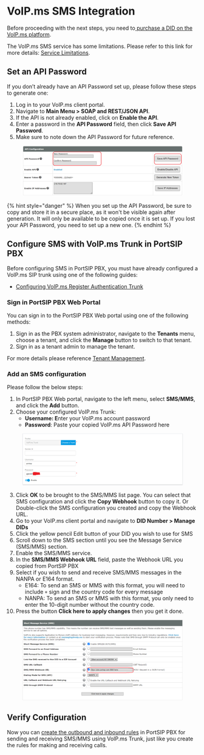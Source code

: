 # VoIP.ms SMS Integration

Before proceeding with the next steps, you need to[ purchase a DID on the VoIP.ms platform](purchase-a-did-on-voip.ms.md).

The VoIP.ms SMS service has some limitations. Please refer to this link for more details: [Service Limitations](https://wiki.voip.ms/article/SMS-MMS#Service_Limitations).

## Set an API Password

If you don’t already have an API Password set up, please follow these steps to generate one:

1. Log in to your VoIP.ms client portal.
2. Navigate to **Main Menu > SOAP and REST/JSON API**.
3. If the API is not already enabled, click on **Enable the API**.
4. Enter a password in the **API Password** field, then click **Save API Password**.
5. Make sure to note down the API Password for future reference.

<figure><img src="../../../.gitbook/assets/voip.ms-flig12.png" alt=""><figcaption></figcaption></figure>

{% hint style="danger" %}
When you set up the API Password, be sure to copy and store it in a secure place, as it won't be visible again after generation. It will only be available to be copied once it is set up. If you lost your API Password, you need to set up a new one.
{% endhint %}

## Configure SMS with VoIP.ms Trunk in PortSIP PBX

Before configuring SMS in PortSIP PBX, you must have already configured a VoIP.ms SIP trunk using one of the following guides:

* [Configuring VoIP.ms Register Authentication Trunk](configuring-voip.ms-register-based-trunk.md)

### Sign in PortSIP PBX Web Portal

You can sign in to the PortSIP PBX Web portal using one of the following methods:

1. Sign in as the PBX system administrator, navigate to the **Tenants** menu, choose a tenant, and click the **Manage** button to switch to that tenant.
2. Sign in as a tenant admin to manage the tenant.

For more details please reference [Tenant Management](../../portsip-pbx-administration-guide/3-tenant-management/).

### Add an SMS configuration

Please follow the below steps:

1. In PortSIP PBX Web portal, navigate to the left menu, select **SMS/MMS**, and click the **Add** button.&#x20;
2. Choose your configured VoIP.ms Trunk:
   * **Username: E**nter your VoIP.ms account password
   * **Password**: Paste your copied VoIP.ms API Password here

<figure><img src="../../../.gitbook/assets/voip.ms-flig14.png" alt=""><figcaption></figcaption></figure>

3. Click **OK** to be brought to the SMS/MMS list page. You can select that SMS configuration and click the **Copy Webhook** button to copy it. Or Double-click the SMS configuration you created and copy the Webhook URL.
4. Go to your VoIP.ms client portal and navigate to **DID Number > Manage DIDs**
5. Click the yellow pencil Edit button of your DID you wish to use for SMS
6. &#x20;Scroll down to the SMS section until you see the Message Service (SMS/MMS) section.
7. Enable the SMS/MMS service.
8. In the **SMS/MMS Webhook URL** field, paste the Webhook URL you copied from PortSIP PBX
9. Select if you wish to send and receive SMS/MMS messages in the NANPA or E164 format.
   * E164: To send an SMS or MMS with this format, you will need to include `+` sign and the country code for every message
   * NANPA: To send an SMS or MMS with this format, you only need to enter the 10-digit number without the country code.
10. Press the button **Click here to apply changes** then you get it done.

<figure><img src="../../../.gitbook/assets/voip.ms-flig13.png" alt=""><figcaption></figcaption></figure>

## Verify Configuration

Now you can [create the outbound and inbound rules](configuring-outbound-and-inbound-calls.md) in PortSIP PBX for sending and receiving SMS/MMS using VoIP.ms Trunk, just like you create the rules for making and receiving calls.


